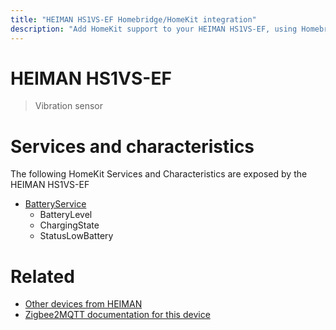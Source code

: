 ```yaml
---
title: "HEIMAN HS1VS-EF Homebridge/HomeKit integration"
description: "Add HomeKit support to your HEIMAN HS1VS-EF, using Homebridge, Zigbee2MQTT and homebridge-z2m."
---
```

<!---
This file has been GENERATED using src/docgen/docgen.ts
DO NOT EDIT THIS FILE MANUALLY!
-->
# HEIMAN HS1VS-EF
> Vibration sensor


# Services and characteristics
The following HomeKit Services and Characteristics are exposed by
the HEIMAN HS1VS-EF

* [BatteryService](../../battery.md)
  * BatteryLevel
  * ChargingState
  * StatusLowBattery


# Related
* [Other devices from HEIMAN](../index.md#heiman)
* [Zigbee2MQTT documentation for this device](https://www.zigbee2mqtt.io/devices/HS1VS-EF.html)